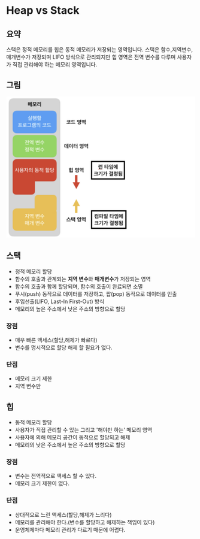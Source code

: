 # Heap vs Stack

## 요약
스택은 정적 메모리를 힙은 동적 메모리가 저장되는 영역입니다.
스택은 함수,지역변수,매개변수가 저장되며 LIFO 방식으로 관리되지만 힙 영역은 전역 변수를 다루며 사용자가 직접 관리해야 하는 메모리 영역입니다.

## 그림
<img src="./Images/stack_heap.png" width="600">

## 스택
* 정적 메모리 할당
* 함수의 호출과 관계되는 **지역 변수**와 **매개변수**가 저장되는 영역
* 함수의 호출과 함께 할당되며, 함수의 호출이 완료되면 소멸
* 푸시(push) 동작으로 데이터를 저장하고, 팝(pop) 동작으로 데이터를 인출
* 후입선출(LIFO, Last-In First-Out) 방식
* 메모리의 높은 주소에서 낮은 주소의 방향으로 할당

### 장점
* 매우 빠른 액세스(할당,해제가 빠르다)
* 변수를 명시적으로 할당 해제 할 필요가 없다.

### 단점
* 메모리 크기 제한
* 지역 변수만

## 힙
* 동적 메모리 할당
* 사용자가 직접 관리할 수 있는 그리고 '해야만 하는' 메모리 영역
* 사용자에 의해 메모리 공간이 동적으로 할당되고 해제
* 메모리의 낮은 주소에서 높은 주소의 방향으로 할당

### 장점
* 변수는 전역적으로 액세스 할 수 있다.
* 메모리 크기 제한이 없다.

### 단점
* 상대적으로 느린 액세스(할당,해제가 느리다)
* 메모리를 관리해야 한다.(변수를 할당하고 해제하는 책임이 있다)
* 운영체제마다 메모리 관리가 다르기 때문에 어렵다.